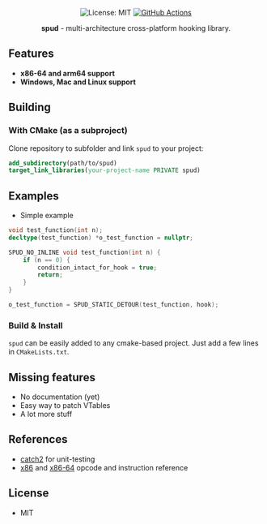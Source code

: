 
<p align="center">
  <img src="https://img.shields.io/badge/License-MIT-blue.svg" alt="License: MIT">
  <a href="https://github.com/tashcan/spud/actions"><img src="https://github.com/tashcan/spud/actions/workflows/build-and-test.yaml/badge.svg" alt="GitHub Actions"></a>
</p>

<p align="center">
  <b>spud</b> - multi-architecture cross-platform hooking library.
</p>

## Features

- **x86-64 and arm64 support**
- **Windows, Mac and Linux support**

## Building

### With CMake (as a subproject)

Clone repository to subfolder and link `spud` to your project:
```cmake
add_subdirectory(path/to/spud)
target_link_libraries(your-project-name PRIVATE spud)
```

## Examples

-  Simple example
```c++
void test_function(int n);
decltype(test_function) *o_test_function = nullptr;

SPUD_NO_INLINE void test_function(int n) {
    if (n == 0) {
        condition_intact_for_hook = true;
        return;
    }
}

o_test_function = SPUD_STATIC_DETOUR(test_function, hook);
```

### Build & Install

`spud` can be easily added to any cmake-based project. Just add a few lines in `CMakeLists.txt`.

## Missing features

- No documentation (yet)
- Easy way to patch VTables
- A lot more stuff

## References

- [catch2](https://github.com/catchorg/Catch2) for unit-testing
- [x86](http://ref.x86asm.net/coder32.html) and [x86-64](http://ref.x86asm.net/coder64.html) opcode and instruction reference

## License

- MIT
